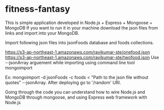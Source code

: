 fitness-fantasy
===============
This is simple application developed in Node.js + Express + Mongoose + MongoDB
If you want to run it in your machine download the json files from links and import 
into your MongoDB.

Import following json files into jsonFoods database and foods collections.

https://s3-ap-northeast-1.amazonaws.com/ravikumar-ste/onefood.json
https://s3-ap-northeast-1.amazonaws.com/ravikumar-ste/twofood.json
   Use --jsonArray arguement while importing using command line tool mongoimport
   
   Ex: mongoimport -d jsonFoods -c foods < "Path to the json file without quotes" --jsonArray.
   After deploying go to '/random' URI.

Going through the code you can understand how to wire Node.js and MongoDB through mongoose,
and using Express web framework with Node.js
